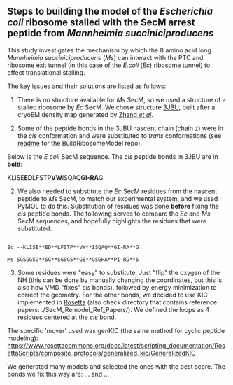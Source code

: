 ## Steps to building the model of the _Escherichia coli_ ribosome stalled with the SecM arrest peptide from _Mannheimia succiniciproducens_

This study investigates the mechanism by which the 8 amino acid long _Mannheimia succiniciproducens_ (_Ms_) can interact with the PTC and ribosome exit tunnel (in this case of the _E.coli_ (_Ec_) ribosome tunnel) to effect translational stalling. 

The key issues and their solutions are listed as follows: 

1. There is no structure available for _Ms_ SecM, so we used a structure of a stalled ribosome by _Ec_ SecM. We chose structure [3JBU](https://www.rcsb.org/structure/3JBU), built after a cryoEM density map generated by [Zhang _et al_](https://elifesciences.org/articles/09684).  

2. Some of the peptide bonds in the 3JBU nascent chain (chain z) were in the _cis_ conformation and were substituted to _trans_ conformations (see [readme](https://github.com/fatipardo/BuildRibosomeModel) for the BuildRibosomeModel repo).

Below is the _E coli_ SecM sequence. The _cis_ peptide bonds in 3JBU are in **bold**: 

KLISE**ED**LFSTP**VW**ISQAQ**GI-RA**G

2. We also needed to substitute the _Ec_ SecM residues from the nascent peptide to _Ms_ SecM, to match our experimental system, and we used PyMOL to do this. 
Substitution of residues was done **before** fixing the _cis_ peptide bonds. The following serves to compare  the _Ec_ and _Ms_ SecM sequences, and hopefully highlights the residues that were substituted: 

```

Ec --KLISE**ED**LFSTP**VW**ISQAQ**GI-RA**G

Ms SGSGGSG**SG**SGSGS**GS**GSGHA**PI-RG**S

```

3. Some residues were "easy" to substitute. 
Just "flip" the oxygen of the NH (this can be done by manually changing the coordinates, but this is also how VMD "fixes" _cis_ bonds), followed by energy minimization to correct the geometry. 
For the other bonds, we decided to use KIC implemented in [Rosetta](https://www.rosettacommons.org/software) (also check directory that contains reference papers: ./SecM_Remodel_Ref_Papers/). We defined the loops as 4 residues centered at the _cis_ bond. 

The specific 'mover' used was genKIC (the same method for cyclic peptide modeling):
https://www.rosettacommons.org/docs/latest/scripting_documentation/RosettaScripts/composite_protocols/generalized_kic/GeneralizedKIC


We generated many models and selected the ones with the best score. The bonds we fix this way are: ... and ... 


